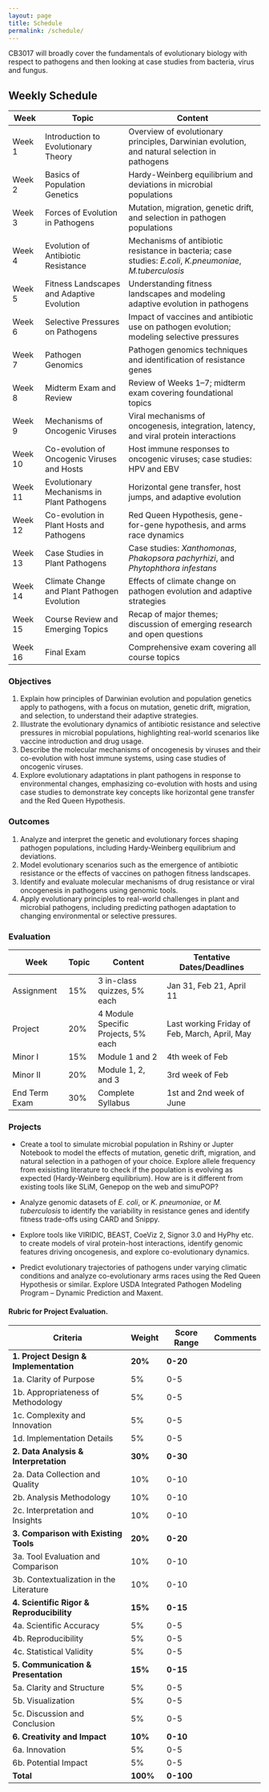 ```yaml
---
layout: page
title: Schedule
permalink: /schedule/
---
```


CB3017 will broadly cover the fundamentals of evolutionary biology with respect to pathogens and then looking at case studies from bacteria, virus and fungus.

## Weekly Schedule

| **Week** | **Topic**                                    | **Content**                                                                                     |
|----------|---------------------------------------------|-------------------------------------------------------------------------------------------------|
| Week 1   | Introduction to Evolutionary Theory         | Overview of evolutionary principles, Darwinian evolution, and natural selection in pathogens    |
| Week 2   | Basics of Population Genetics               | Hardy-Weinberg equilibrium and deviations in microbial populations                             |
| Week 3   | Forces of Evolution in Pathogens            | Mutation, migration, genetic drift, and selection in pathogen populations                      |
| Week 4   | Evolution of Antibiotic Resistance          | Mechanisms of antibiotic resistance in bacteria; case studies: *E.coli*, *K.pneumoniae*, *M.tuberculosis* |
| Week 5   | Fitness Landscapes and Adaptive Evolution   | Understanding fitness landscapes and modeling adaptive evolution in pathogens                  |
| Week 6   | Selective Pressures on Pathogens            | Impact of vaccines and antibiotic use on pathogen evolution; modeling selective pressures      |
| Week 7   | Pathogen Genomics                           | Pathogen genomics techniques and identification of resistance genes                            |
| Week 8   | Midterm Exam and Review                     | Review of Weeks 1–7; midterm exam covering foundational topics                                 |
| Week 9   | Mechanisms of Oncogenic Viruses             | Viral mechanisms of oncogenesis, integration, latency, and viral protein interactions          |
| Week 10  | Co-evolution of Oncogenic Viruses and Hosts | Host immune responses to oncogenic viruses; case studies: HPV and EBV                         |
| Week 11  | Evolutionary Mechanisms in Plant Pathogens  | Horizontal gene transfer, host jumps, and adaptive evolution                                   |
| Week 12  | Co-evolution in Plant Hosts and Pathogens   | Red Queen Hypothesis, gene-for-gene hypothesis, and arms race dynamics                         |
| Week 13  | Case Studies in Plant Pathogens             | Case studies: *Xanthomonas*, *Phakopsora pachyrhizi*, and *Phytophthora infestans*                   |
| Week 14  | Climate Change and Plant Pathogen Evolution | Effects of climate change on pathogen evolution and adaptive strategies                        |
| Week 15  | Course Review and Emerging Topics           | Recap of major themes; discussion of emerging research and open questions                      |
| Week 16  | Final Exam                                  | Comprehensive exam covering all course topics                                                 |

### **Objectives**  
1. Explain how principles of Darwinian evolution and population genetics apply to pathogens, with a focus on mutation, genetic drift, migration, and selection, to understand their adaptive strategies.  
2. Illustrate the evolutionary dynamics of antibiotic resistance and selective pressures in microbial populations, highlighting real-world scenarios like vaccine introduction and drug usage.  
3. Describe the molecular mechanisms of oncogenesis by viruses and their co-evolution with host immune systems, using case studies of oncogenic viruses.  
4. Explore evolutionary adaptations in plant pathogens in response to environmental changes, emphasizing co-evolution with hosts and using case studies to demonstrate key concepts like horizontal gene transfer and the Red Queen Hypothesis.  

### **Outcomes**  
1. Analyze and interpret the genetic and evolutionary forces shaping pathogen populations, including Hardy-Weinberg equilibrium and deviations.  
2. Model evolutionary scenarios such as the emergence of antibiotic resistance or the effects of vaccines on pathogen fitness landscapes.  
3. Identify and evaluate molecular mechanisms of drug resistance or viral oncogenesis in pathogens using genomic tools.  
4. Apply evolutionary principles to real-world challenges in plant and microbial pathogens, including predicting pathogen adaptation to changing environmental or selective pressures.  

### **Evaluation**

| **Week** | **Topic**   | **Content** | **Tentative Dates/Deadlines**|
|----------|-------------|-------------|------------------------------|
|Assignment|15%|3 in-class quizzes, 5% each|Jan 31, Feb 21, April 11|
|Project|20%|4 Module Specific Projects, 5% each| Last working Friday of Feb, March, April, May|
|Minor I|15%|Module 1 and 2|4th week of Feb|
|Minor II|20%|Module 1, 2, and 3| 3rd week of Feb|
|End Term Exam|30%| Complete Syllabus| 1st and 2nd week of June|

### **Projects**  

- Create a tool to simulate microbial population in Rshiny or Jupter Notebook to model the effects of mutation, genetic drift, migration, and natural selection in a pathogen of your choice. Explore allele frequency from exisisting literature to check if the population is evolving as expected (Hardy-Weinberg equilibrium). How are is it different from existing tools like SLiM, Genepop on the web and simuPOP?

- Analyze genomic datasets of *E. coli*, or *K. pneumoniae*, or *M. tuberculosis* to identify the variability in resistance genes and identify fitness trade-offs using CARD and Snippy.

- Explore tools like VIRIDIC, BEAST, CoeViz 2, Signor 3.0 and HyPhy etc. to create models of viral protein-host interactions, identify genomic features driving oncogenesis, and explore co-evolutionary dynamics.

- Predict evolutionary trajectories of pathogens under varying climatic conditions and analyze co-evolutionary arms races using the Red Queen Hypothesis or similar. Explore USDA Integrated Pathogen Modeling Program – Dynamic Prediction and Maxent. 

#### Rubric for Project Evaluation.

| **Criteria**                              | **Weight** | **Score Range** | **Comments**                        |
|------------------------------------------|------------|-----------------|-------------------------------------|
| **1. Project Design & Implementation**   | **20%**    | **0-20**        |                                     |
| 1a. Clarity of Purpose                   | 5%         | 0-5             |                                     |
| 1b. Appropriateness of Methodology        | 5%         | 0-5             |                                     |
| 1c. Complexity and Innovation             | 5%         | 0-5             |                                     |
| 1d. Implementation Details               | 5%         | 0-5             |                                     |
| **2. Data Analysis & Interpretation**    | **30%**    | **0-30**        |                                     |
| 2a. Data Collection and Quality          | 10%        | 0-10            |                                     |
| 2b. Analysis Methodology                 | 10%        | 0-10            |                                     |
| 2c. Interpretation and Insights          | 10%        | 0-10            |                                     |
| **3. Comparison with Existing Tools**    | **20%**    | **0-20**        |                                     |
| 3a. Tool Evaluation and Comparison       | 10%        | 0-10            |                                     |
| 3b. Contextualization in the Literature  | 10%        | 0-10            |                                     |
| **4. Scientific Rigor & Reproducibility**| **15%**    | **0-15**        |                                     |
| 4a. Scientific Accuracy                  | 5%         | 0-5             |                                     |
| 4b. Reproducibility                      | 5%         | 0-5             |                                     |
| 4c. Statistical Validity                 | 5%         | 0-5             |                                     |
| **5. Communication & Presentation**      | **15%**    | **0-15**        |                                     |
| 5a. Clarity and Structure                | 5%         | 0-5             |                                     |
| 5b. Visualization                        | 5%         | 0-5             |                                     |
| 5c. Discussion and Conclusion            | 5%         | 0-5             |                                     |
| **6. Creativity and Impact**             | **10%**    | **0-10**        |                                     |
| 6a. Innovation                           | 5%         | 0-5             |                                     |
| 6b. Potential Impact                     | 5%         | 0-5             |                                     |
| **Total**                                | **100%**   | **0-100**       |                                     |

